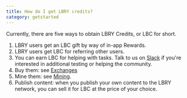```yaml
---
title: How do I get LBRY credits?
category: getstarted
---
```


Currently, there are five ways to obtain LBRY Credits, or LBC for short.

1. LBRY users get an LBC gift by way of in-app Rewards.
1. LBRY users get LBC for referring other users.
1. You can earn LBC for helping with tasks.  Talk to us on [Slack](https://slack.lbry.io/) if
   you're interested in additional testing or helping the community. 
1. Buy them: see [Exchanges](/faq/exchanges)
1. Mine them: see [Mining](/faq/mining-credits). 
1. Publish content: when you publish your own content to the LBRY network, you can sell it for LBC at the price of your choice.
